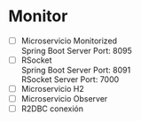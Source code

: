 # Monitor

- [ ] Microservicio Monitorized <br />
      Spring Boot Server Port: 8095 <br/>
- [ ] RSocket <br/>
      Spring Boot Server Port: 8091 <br/>
      RSocket Server Port: 7000 <br />
- [ ] Microservicio H2
- [ ] Microservicio Observer
- [ ] R2DBC conexión

